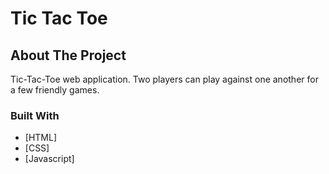 # Tic Tac Toe
 
 
## About The Project

Tic-Tac-Toe web application. Two players can play against one another for a few friendly games.


### Built With

* [HTML]
* [CSS]
* [Javascript]
